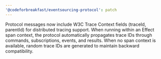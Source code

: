 ```yaml
---
'@codeforbreakfast/eventsourcing-protocol': patch
---
```


Protocol messages now include W3C Trace Context fields (traceId, parentId) for distributed tracing support. When running within an Effect span context, the protocol automatically propagates trace IDs through commands, subscriptions, events, and results. When no span context is available, random trace IDs are generated to maintain backward compatibility.
